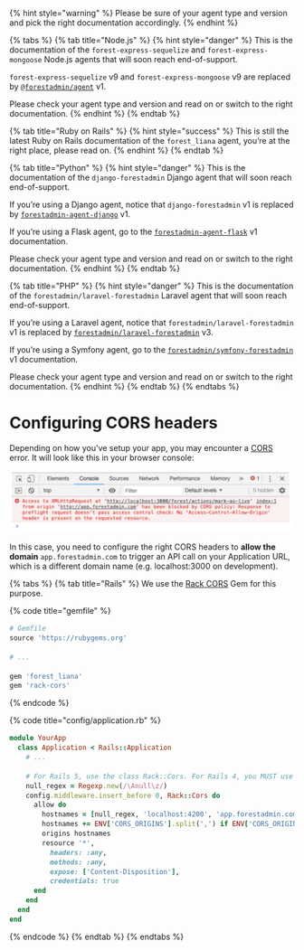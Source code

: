 {% hint style="warning" %}
Please be sure of your agent type and version and pick the right documentation accordingly.
{% endhint %}

{% tabs %}
{% tab title="Node.js" %}
{% hint style="danger" %}
This is the documentation of the `forest-express-sequelize` and `forest-express-mongoose` Node.js agents that will soon reach end-of-support.

`forest-express-sequelize` v9 and `forest-express-mongoose` v9 are replaced by [`@forestadmin/agent`](https://docs.forestadmin.com/developer-guide-agents-nodejs/) v1.

Please check your agent type and version and read on or switch to the right documentation.
{% endhint %}
{% endtab %}

{% tab title="Ruby on Rails" %}
{% hint style="success" %}
This is still the latest Ruby on Rails documentation of the `forest_liana` agent, you’re at the right place, please read on.
{% endhint %}
{% endtab %}

{% tab title="Python" %}
{% hint style="danger" %}
This is the documentation of the `django-forestadmin` Django agent that will soon reach end-of-support.

If you’re using a Django agent, notice that `django-forestadmin` v1 is replaced by [`forestadmin-agent-django`](https://docs.forestadmin.com/developer-guide-agents-python) v1.

If you’re using a Flask agent, go to the [`forestadmin-agent-flask`](https://docs.forestadmin.com/developer-guide-agents-python) v1 documentation.

Please check your agent type and version and read on or switch to the right documentation.
{% endhint %}
{% endtab %}

{% tab title="PHP" %}
{% hint style="danger" %}
This is the documentation of the `forestadmin/laravel-forestadmin` Laravel agent that will soon reach end-of-support.

If you’re using a Laravel agent, notice that `forestadmin/laravel-forestadmin` v1 is replaced by [`forestadmin/laravel-forestadmin`](https://docs.forestadmin.com/developer-guide-agents-php) v3.

If you’re using a Symfony agent, go to the [`forestadmin/symfony-forestadmin`](https://docs.forestadmin.com/developer-guide-agents-php) v1 documentation.

Please check your agent type and version and read on or switch to the right documentation.
{% endhint %}
{% endtab %}
{% endtabs %}

# Configuring CORS headers

Depending on how you've setup your app, you may encounter a [CORS](https://en.wikipedia.org/wiki/Cross-origin_resource_sharing) error. It will look like this in your browser console:

![](../../.gitbook/assets/cors.png)

In this case, you need to configure the right CORS headers to **allow the domain** `app.forestadmin.com` to trigger an API call on your Application URL, which is a different domain name (e.g. localhost:3000 on development).

{% tabs %}
{% tab title="Rails" %}
We use the [Rack CORS](https://github.com/cyu/rack-cors) Gem for this purpose.

{% code title="gemfile" %}

```ruby
# Gemfile
source 'https://rubygems.org'

# ...

gem 'forest_liana'
gem 'rack-cors'
```

{% endcode %}

{% code title="config/application.rb" %}

```ruby
module YourApp
  class Application < Rails::Application
    # ...

    # For Rails 5, use the class Rack::Cors. For Rails 4, you MUST use the string 'Rack::Cors'.
    null_regex = Regexp.new(/\Anull\z/)
    config.middleware.insert_before 0, Rack::Cors do
      allow do
        hostnames = [null_regex, 'localhost:4200', 'app.forestadmin.com', 'localhost:3001']
        hostnames += ENV['CORS_ORIGINS'].split(',') if ENV['CORS_ORIGINS']
        origins hostnames
        resource '*',
          headers: :any,
          methods: :any,
          expose: ['Content-Disposition'],
          credentials: true
      end
    end
  end
end
```

{% endcode %}
{% endtab %}
{% endtabs %}
